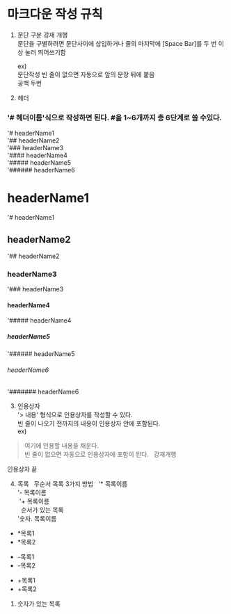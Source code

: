 # 마크다운 작성 규칙  
  
1. 문단 구분 강재 개행  
 문단을 구별하려면 문단사이에 삽입하거나 줄의 마지막에 [Space Bar]를 두 번 이상 눌러 띄어쓰기함
   
   ex)  
   문단작성
   빈 줄이 없으면 자동으로 앞의 문장 뒤에 붙음  
   공백 두번 
2. 헤더
### '# 헤더이름'식으로 작성하면 된다. #을 1~6개까지 총 6단계로 쓸 수있다.
'# headerName1  
'## headerName2  
'### headerName3  
'#### headerName4  
'##### headerName5  
'###### headerName6


# headerName1
'# headerName1  
 
## headerName2
'## headerName2 
  
### headerName3
'### headerName3
  
#### headerName4
'##### headerName4

##### headerName5
'###### headerName5  
 
###### headerName6
'####### headerName6 

3. 인용상자  
'> 내용' 형식으로 인용상자를 작성할 수 있다.  
빈 줄이 나오기 전까지의 내용이 인용상자 안에 포함된다.  
ex)
> 여기에 인용할 내용을 채운다.  
빈 줄이 없으면 자동으로 인용상자에 포함이 된다.  
강재개행

인용상자 끝

4. 목록  
무순서 목록 3가지 방법  
  '* 목록이름  
  '- 목록이름  
  '+ 목록이름  
  
순서가 있는 목록  
'숫자. 목록이름
* *목록1
* *목록2  

- -목록1
- -목록2  

+ +목록1
+ +목록2  

1. 숫자가 있는 목록  
